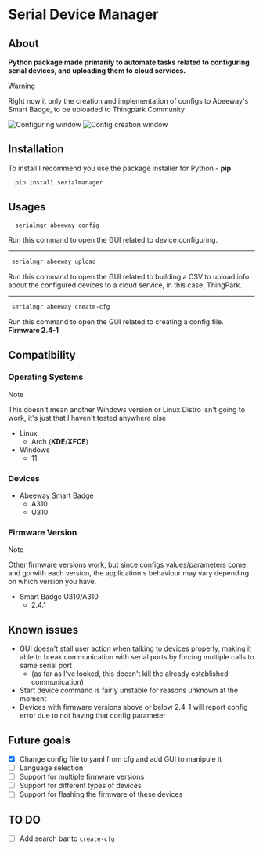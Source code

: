 # Serial Device Manager

## About
**Python package made primarily to automate tasks related to configuring serial devices, and uploading them to cloud services.**

> [!WARNING]
> Right now it only the creation and implementation of configs to Abeeway's Smart Badge, to be uploaded to Thingpark Community

![Configuring window](https://i.ibb.co/HptPP0S/Screenshot-2024-05-15-15-25-08.png)
![Config creation window](https://i.ibb.co/xGx9Yfy/Screenshot-20240714-190949.png)

## Installation

To install I recommend you use the package installer for Python - **pip**

```bash
  pip install serialmanager
```

## Usages

```bash
  serialmgr abeeway config
```

Run this command to open the GUI related to device configuring.

---

```bash
 serialmgr abeeway upload
```

Run this command to open the GUI related to building a CSV to upload info about the configured devices to a cloud service, in this case, ThingPark.

---

```bash
 serialmgr abeeway create-cfg
```

Run this command to open the GUI related to creating a config file. **Firmware 2.4-1**

## Compatibility

### Operating Systems
> [!NOTE]
> This doesn't mean another Windows version or Linux Distro isn't going to work, it's just that I haven't tested anywhere else
- Linux
  - Arch (**KDE**/**XFCE**)
- Windows
  - 11

### Devices
- Abeeway Smart Badge
  - A310
  - U310

### Firmware Version
> [!NOTE]
> Other firmware versions work, but since configs values/parameters come and go with each version, the application's behaviour may vary depending on which version you have.

- Smart Badge U310/A310
  - 2.4.1

## Known issues
- GUI doesn't stall user action when talking to devices properly, making it able to break communication with serial ports by forcing multiple calls to same serial port
  - (as far as I've looked, this doesn't kill the already established communication)
- Start device command is fairly unstable for reasons unknown at the moment
- Devices with firmware versions above or below 2.4-1 will report config error due to not having that config parameter 

## Future goals
- [X] Change config file to yaml from cfg and add GUI to manipule it
- [ ] Language selection
- [ ] Support for multiple firmware versions
- [ ] Support for different types of devices
- [ ] Support for flashing the firmware of these devices

## TO DO
- [ ] Add search bar to `create-cfg`